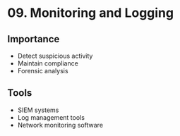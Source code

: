 # 09. Monitoring and Logging

## Importance
- Detect suspicious activity
- Maintain compliance
- Forensic analysis

## Tools
- SIEM systems
- Log management tools
- Network monitoring software
